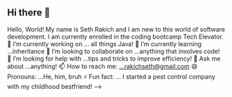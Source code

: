 ## Hi there 👋
Hello, World! My name is Seth Rakich and I am new to this world of software development. I am currently enrolled in the coding bootcamp Tech Elevator. 
🔭 I’m currently working on ... all things Java!
🌱 I’m currently learning ...inheritance
👯 I’m looking to collaborate on ...anything that involves code!
🤔 I’m looking for help with ...tips and tricks to improve efficiency!
💬 Ask me about ...anything!
📫 How to reach me: ...rakichseth@gmail.com
😄 Pronouns: ...He, him, bruh
⚡ Fun fact: ... I started a pest control company with my childhood bestfriend!
-->
<!--Hello, World! My name is Seth Rakich and I am new to this world of software development. I am currently enrolled in the coding bootcamp Tech Elevator. 
**Sethysan/SethySan** is a ✨ _special_ ✨ repository because its `README.md` (this file) appears on your GitHub profile.

Here are some ideas to get you started:

- 🔭 I’m currently working on ... prework
- 🌱 I’m currently learning ...gitHub
- 👯 I’m looking to collaborate on ...java
- 🤔 I’m looking for help with ...anything
- 💬 Ask me about ...music and guitars
- 📫 How to reach me: ...Seth.r.drummage@gmail.com
- 😄 Pronouns: ...He, him, guy, dude, bruh
- ⚡ Fun fact: ...I successfully landed the bottle flip challenge on my first try
-->
